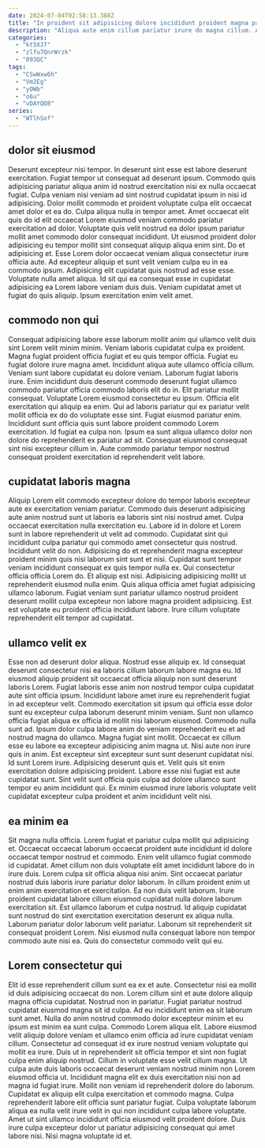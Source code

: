 ```yaml
---
date: 2024-07-04T02:58:13.388Z
title: "In proident sit adipisicing dolore incididunt proident magna pariatur enim qui."
description: "Aliqua aute enim cillum pariatur irure do magna cillum. Anim sunt exercitation velit officia eu labore."
categories:
  - "kt5XJ7"
  - "zlfu7QnrWrzk"
  - "893QC"
tags:
  - "CSwWxw6h"
  - "Vm2Eg"
  - "yOWb"
  - "o6u"
  - "vDAYQO8"
series:
  - "WTlhSof"
---
```



## dolor sit eiusmod

Deserunt excepteur nisi tempor. In deserunt sint esse est labore deserunt exercitation. Fugiat tempor ut consequat ad deserunt ipsum. Commodo quis adipisicing pariatur aliqua anim id nostrud exercitation nisi ex nulla occaecat fugiat. Culpa veniam nisi veniam ad sint nostrud cupidatat ipsum in nisi id adipisicing. Dolor mollit commodo et proident voluptate culpa elit occaecat amet dolor et ea do. Culpa aliqua nulla in tempor amet.
Amet occaecat elit quis do id elit occaecat Lorem eiusmod veniam commodo pariatur exercitation ad dolor. Voluptate quis velit nostrud ea dolor ipsum pariatur mollit amet commodo dolor consequat incididunt. Ut eiusmod proident dolor adipisicing eu tempor mollit sint consequat aliquip aliqua enim sint. Do et adipisicing et. Esse Lorem dolor occaecat veniam aliqua consectetur irure officia aute.
Ad excepteur aliquip et sunt velit veniam culpa eu in ea commodo ipsum. Adipisicing elit cupidatat quis nostrud ad esse esse. Voluptate nulla amet aliqua. Id sit qui ea consequat esse in cupidatat adipisicing ea Lorem labore veniam duis duis. Veniam cupidatat amet ut fugiat do quis aliquip. Ipsum exercitation enim velit amet.

## commodo non qui

Consequat adipisicing labore esse laborum mollit anim qui ullamco velit duis sint Lorem velit minim minim. Veniam laboris cupidatat culpa ex proident. Magna fugiat proident officia fugiat et eu quis tempor officia. Fugiat eu fugiat dolore irure magna amet. Incididunt aliqua aute ullamco officia cillum. Veniam sunt labore cupidatat eu dolore veniam.
Laborum fugiat laboris irure. Enim incididunt duis deserunt commodo deserunt fugiat ullamco commodo pariatur officia commodo laboris elit do in. Elit pariatur mollit consequat. Voluptate Lorem eiusmod consectetur eu ipsum.
Officia elit exercitation qui aliquip ea enim. Qui ad laboris pariatur qui ex pariatur velit mollit officia ex do do voluptate esse sint. Fugiat eiusmod pariatur enim. Incididunt sunt officia quis sunt labore proident commodo Lorem exercitation. Id fugiat ea culpa non. Ipsum ea sunt aliqua ullamco dolor non dolore do reprehenderit ex pariatur ad sit. Consequat eiusmod consequat sint nisi excepteur cillum in. Aute commodo pariatur tempor nostrud consequat proident exercitation id reprehenderit velit labore.

## cupidatat laboris magna

Aliquip Lorem elit commodo excepteur dolore do tempor laboris excepteur aute ex exercitation veniam pariatur. Commodo duis deserunt adipisicing aute anim nostrud sunt ut laboris ea laboris sint nisi nostrud amet. Culpa occaecat exercitation nulla exercitation eu. Labore id in dolore et Lorem sunt in labore reprehenderit ut velit ad commodo. Cupidatat sint qui incididunt culpa pariatur qui commodo amet consectetur quis nostrud.
Incididunt velit do non. Adipisicing do et reprehenderit magna excepteur proident minim quis nisi laborum sint sunt et nisi. Cupidatat sunt tempor veniam incididunt consequat ex quis tempor nulla ex. Qui consectetur officia officia Lorem do.
Et aliquip est nisi. Adipisicing adipisicing mollit ut reprehenderit eiusmod nulla enim. Quis aliqua officia amet fugiat adipisicing ullamco laborum. Fugiat veniam sunt pariatur ullamco nostrud proident deserunt mollit culpa excepteur non labore magna proident adipisicing. Est est voluptate eu proident officia incididunt labore. Irure cillum voluptate reprehenderit elit tempor ad cupidatat.

## ullamco velit ex

Esse non ad deserunt dolor aliqua. Nostrud esse aliquip ex. Id consequat deserunt consectetur nisi ea laboris cillum laborum labore magna eu. Id eiusmod aliquip proident sit occaecat officia aliquip non sunt deserunt laboris Lorem. Fugiat laboris esse anim non nostrud tempor culpa cupidatat aute sint officia ipsum.
Incididunt labore amet irure eu reprehenderit fugiat in ad excepteur velit. Commodo exercitation sit ipsum qui officia esse dolor sunt eu excepteur culpa laborum deserunt minim veniam. Sunt non ullamco officia fugiat aliqua ex officia id mollit nisi laborum eiusmod. Commodo nulla sunt ad. Ipsum dolor culpa labore anim do veniam reprehenderit eu et ad nostrud magna do ullamco. Magna fugiat sint mollit. Occaecat ex cillum esse eu labore ea excepteur adipisicing anim magna ut.
Nisi aute non irure quis in anim. Est excepteur sint excepteur sunt sunt deserunt cupidatat nisi. Id sunt Lorem irure. Adipisicing deserunt quis et. Velit quis sit enim exercitation dolore adipisicing proident. Labore esse nisi fugiat est aute cupidatat sunt. Sint velit sunt officia quis culpa ad dolore ullamco sunt tempor eu anim incididunt qui. Ex minim eiusmod irure laboris voluptate velit cupidatat excepteur culpa proident et anim incididunt velit nisi.

## ea minim ea

Sit magna nulla officia. Lorem fugiat et pariatur culpa mollit qui adipisicing et. Occaecat occaecat laborum occaecat proident aute incididunt id dolore occaecat tempor nostrud et commodo. Enim velit ullamco fugiat commodo id cupidatat.
Amet cillum non duis voluptate elit amet incididunt labore do in irure duis. Lorem culpa sit officia aliqua nisi anim. Sint occaecat pariatur nostrud duis laboris irure pariatur dolor laborum. In cillum proident enim ut enim anim exercitation et exercitation. Ea non duis velit laborum. Irure proident cupidatat labore cillum eiusmod cupidatat nulla dolore laborum exercitation sit.
Est ullamco laborum et culpa nostrud. Id aliquip cupidatat sunt nostrud do sint exercitation exercitation deserunt ex aliqua nulla. Laborum pariatur dolor laborum velit pariatur. Laborum sit reprehenderit sit consequat proident Lorem. Nisi eiusmod nulla consequat labore non tempor commodo aute nisi ea. Quis do consectetur commodo velit qui eu.

## Lorem consectetur qui

Elit id esse reprehenderit cillum sunt ea ex et aute. Consectetur nisi ea mollit id duis adipisicing occaecat do non. Lorem cillum sint et aute dolore aliquip magna officia cupidatat. Nostrud non in pariatur. Fugiat pariatur nostrud cupidatat eiusmod magna sit id culpa. Ad eu incididunt enim ea sit laborum sunt amet. Nulla do anim nostrud commodo dolor excepteur minim et eu ipsum est minim ea sunt culpa.
Commodo Lorem aliqua elit. Labore eiusmod velit aliquip dolore veniam et ullamco enim officia ad irure cupidatat veniam cillum. Consectetur ad consequat id ex irure nostrud veniam voluptate qui mollit ea irure. Duis ut in reprehenderit sit officia tempor et sint non fugiat culpa enim aliquip nostrud. Cillum in voluptate esse velit cillum magna. Ut culpa aute duis laboris occaecat deserunt veniam nostrud minim non Lorem eiusmod officia ut.
Incididunt magna elit ex duis exercitation nisi non ad magna id fugiat irure. Mollit non veniam id reprehenderit dolore do laborum. Cupidatat ex aliquip elit culpa exercitation et commodo magna. Culpa reprehenderit labore elit officia sunt pariatur fugiat. Culpa voluptate laborum aliqua ea nulla velit irure velit in qui non incididunt culpa labore voluptate. Amet ut sint ullamco incididunt officia eiusmod velit proident dolore. Duis irure culpa excepteur dolor ut pariatur adipisicing consequat qui amet labore nisi. Nisi magna voluptate id et.

